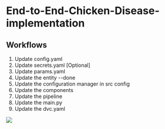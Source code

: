 # End-to-End-Chicken-Disease-implementation

## Workflows
1. Update config.yaml
2. Update secrets.yaml [Optional]
3. Update params.yaml
4. Update the entity --done
5. Update the configuration manager in src config
6. Update the components
7. Update the pipeline
8. Update the main.py
9. Update the dvc.yaml

<img src="MLops project Chicken-.png">



